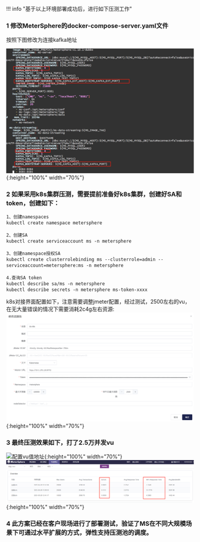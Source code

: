 !!! info "基于以上环境部署成功后，进行如下压测工作"

### 1 修改MeterSphere的docker-compose-server.yaml文件

按照下图修改为连接kafka地址

![配置修改kafka地址地址](../img/installation/dis_pressure/修改kafka地址.png){:height="100%" width="70%"} <br>

### 2 如果采用k8s集群压测，需要提前准备好k8s集群，创建好SA和token，创建如下：

```
1、创建namespaces
kubectl create namespace metersphere

2、创建SA
kubectl create serviceaccount ms -n metersphere

3、创建namespace授权SA
kubectl create clusterrolebinding ms --clusterrole=admin --serviceaccount=metersphere:ms -n metersphere

4.查询SA token
kubectl describe sa/ms -n metersphere
kubectl describe secrets -n metersphere ms-token-xxxx
```

k8s对接界面配置如下，注意需要调整jmeter配置，经过测试，2500左右的vu，在无大量错误的情况下需要消耗2c4g左右资源:<br>
![配置k8s设置地址](../img/installation/dis_pressure/k8s设置.png){:height="100%" width="70%"} <br>

### 3 最终压测效果如下，打了2.5万并发vu
![配置vu值地址](../img/installation/dis_pressure/vu值.png){:height="100%" width="70%"} <br>
![配置vu1设置地址](../img/installation/dis_pressure/vu1.png){:height="100%" width="70%"} <br>

### 4 此方案已经在客户现场进行了部署测试，验证了MS在不同大规模场景下可通过水平扩展的方式，弹性支持压测池的调度。